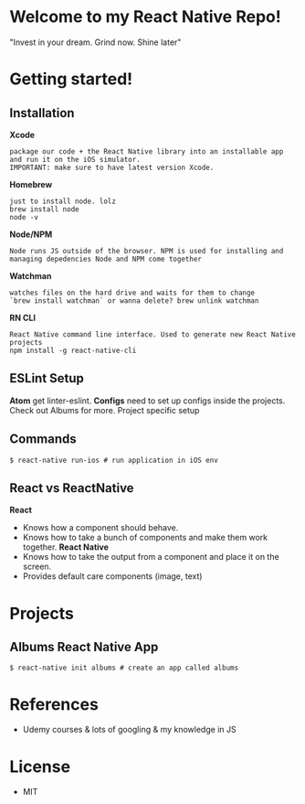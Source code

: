 # Welcome to my React Native Repo!

"Invest in your dream. Grind now. Shine later"

# Getting started!

## Installation
**Xcode**

	package our code + the React Native library into an installable app and run it on the iOS simulator.
	IMPORTANT: make sure to have latest version Xcode.

**Homebrew**

	just to install node. lolz
	brew install node
	node -v
**Node/NPM**

	Node runs JS outside of the browser. NPM is used for installing and managing depedencies Node and NPM come together
**Watchman**

	watches files on the hard drive and waits for them to change
	`brew install watchman` or wanna delete? brew unlink watchman
**RN CLI**

	React Native command line interface. Used to generate new React Native projects
	npm install -g react-native-cli

## ESLint Setup
**Atom**
	get linter-eslint.
**Configs**
	need to set up configs inside the projects. Check out Albums for more. Project specific setup

## Commands
```
$ react-native run-ios # run application in iOS env
```

## React vs ReactNative
**React**
* Knows how a component should behave.
* Knows how to take a bunch of components and make them work together.
**React Native**
* Knows how to take the  output from a component and place it on the screen.
* Provides default care components (image, text)

# Projects



## Albums React Native App
```
$ react-native init albums # create an app called albums
```





# References
* Udemy courses & lots of googling & my knowledge in JS

# License
* MIT
